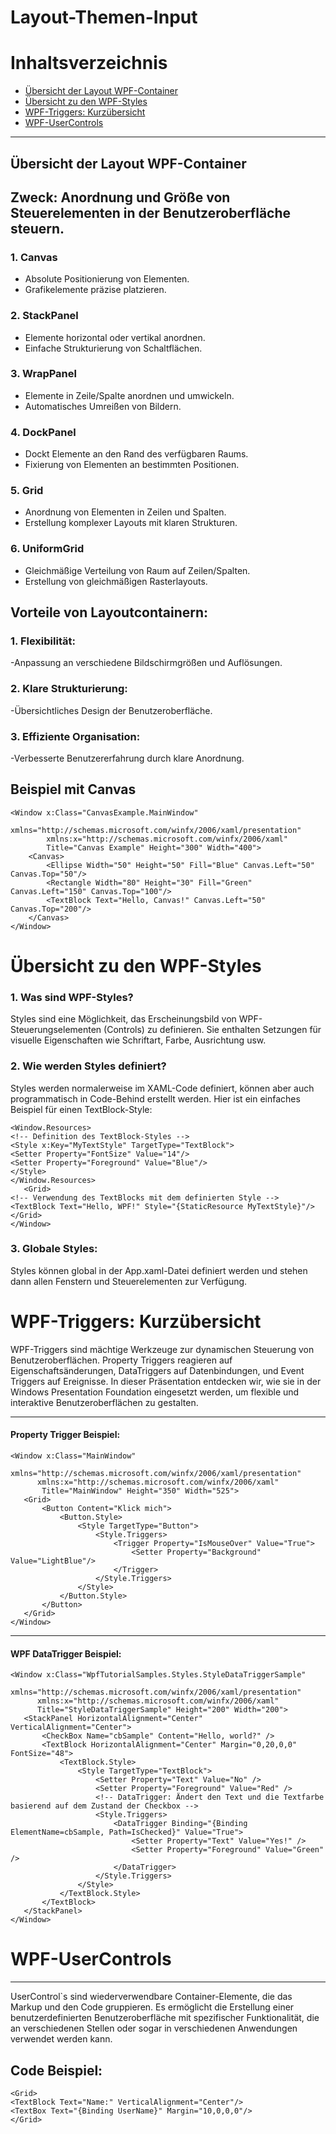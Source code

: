 # Layout-Themen-Input

# Inhaltsverzeichnis
- [Übersicht der Layout WPF-Container](#übersicht-der-layout-wpf-container)
- [Übersicht zu den WPF-Styles](#übersicht-zu-den-wpf-styles)
- [WPF-Triggers: Kurzübersicht](#wpf-triggers)
- [WPF-UserControls](#wpf-usercontrols)

---

## Übersicht der Layout WPF-Container
Zweck: Anordnung und Größe von Steuerelementen in der Benutzeroberfläche steuern.
--
### 1. Canvas
   - Absolute Positionierung von Elementen.
   - Grafikelemente präzise platzieren.

### 2. StackPanel
   - Elemente horizontal oder vertikal anordnen.
   - Einfache Strukturierung von Schaltflächen.

### 3. WrapPanel
   - Elemente in Zeile/Spalte anordnen und umwickeln.
   - Automatisches Umreißen von Bildern.

### 4. DockPanel
   - Dockt Elemente an den Rand des verfügbaren Raums.
   - Fixierung von Elementen an bestimmten Positionen.

### 5. Grid
   - Anordnung von Elementen in Zeilen und Spalten.
   - Erstellung komplexer Layouts mit klaren Strukturen.

### 6. UniformGrid
   - Gleichmäßige Verteilung von Raum auf Zeilen/Spalten.
   - Erstellung von gleichmäßigen Rasterlayouts.

Vorteile von Layoutcontainern:
--
### 1. Flexibilität:

-Anpassung an verschiedene Bildschirmgrößen und Auflösungen.
### 2. Klare Strukturierung:

-Übersichtliches Design der Benutzeroberfläche.
### 3. Effiziente Organisation:

-Verbesserte Benutzererfahrung durch klare Anordnung.

## Beispiel mit Canvas

```xaml
<Window x:Class="CanvasExample.MainWindow"
        xmlns="http://schemas.microsoft.com/winfx/2006/xaml/presentation"
        xmlns:x="http://schemas.microsoft.com/winfx/2006/xaml"
        Title="Canvas Example" Height="300" Width="400">
    <Canvas>
        <Ellipse Width="50" Height="50" Fill="Blue" Canvas.Left="50" Canvas.Top="50"/>
        <Rectangle Width="80" Height="30" Fill="Green" Canvas.Left="150" Canvas.Top="100"/>
        <TextBlock Text="Hello, Canvas!" Canvas.Left="50" Canvas.Top="200"/>
    </Canvas>
</Window>
```
# Übersicht zu den WPF-Styles
### 1. Was sind WPF-Styles?
Styles sind eine Möglichkeit, das Erscheinungsbild von WPF-Steuerungselementen (Controls) zu definieren.
Sie enthalten Setzungen für visuelle Eigenschaften wie Schriftart, Farbe, Ausrichtung usw.
### 2. Wie werden Styles definiert?
Styles werden normalerweise im XAML-Code definiert, können aber auch programmatisch in Code-Behind erstellt werden.
Hier ist ein einfaches Beispiel für einen TextBlock-Style:
 ```xaml    
<Window.Resources>
<!-- Definition des TextBlock-Styles -->
<Style x:Key="MyTextStyle" TargetType="TextBlock">
<Setter Property="FontSize" Value="14"/>
<Setter Property="Foreground" Value="Blue"/>
</Style>
</Window.Resources>
    <Grid>
<!-- Verwendung des TextBlocks mit dem definierten Style -->
<TextBlock Text="Hello, WPF!" Style="{StaticResource MyTextStyle}"/>
</Grid>
</Window>
```
 
### 3. Globale Styles:
Styles können global in der App.xaml-Datei definiert werden und stehen dann allen Fenstern und Steuerelementen zur Verfügung.

# WPF-Triggers: Kurzübersicht

WPF-Triggers sind mächtige Werkzeuge zur dynamischen Steuerung von Benutzeroberflächen. Property Triggers reagieren auf Eigenschaftsänderungen, DataTriggers auf Datenbindungen, und Event Triggers auf Ereignisse. In dieser Präsentation entdecken wir, wie sie in der Windows Presentation Foundation eingesetzt werden, um flexible und interaktive Benutzeroberflächen zu gestalten.

---

#### Property Trigger Beispiel:

```xaml
<Window x:Class="MainWindow"
      xmlns="http://schemas.microsoft.com/winfx/2006/xaml/presentation"
      xmlns:x="http://schemas.microsoft.com/winfx/2006/xaml"
       Title="MainWindow" Height="350" Width="525">
   <Grid>
       <Button Content="Klick mich">
           <Button.Style>
               <Style TargetType="Button">
                   <Style.Triggers>
                       <Trigger Property="IsMouseOver" Value="True">
                           <Setter Property="Background" Value="LightBlue"/>
                       </Trigger>
                   </Style.Triggers>
               </Style>
           </Button.Style>
       </Button>
   </Grid>
</Window>
```

---

#### WPF DataTrigger Beispiel:

```xaml
<Window x:Class="WpfTutorialSamples.Styles.StyleDataTriggerSample"
      xmlns="http://schemas.microsoft.com/winfx/2006/xaml/presentation"
      xmlns:x="http://schemas.microsoft.com/winfx/2006/xaml"
      Title="StyleDataTriggerSample" Height="200" Width="200">
   <StackPanel HorizontalAlignment="Center" VerticalAlignment="Center">
       <CheckBox Name="cbSample" Content="Hello, world?" />
       <TextBlock HorizontalAlignment="Center" Margin="0,20,0,0" FontSize="48">
           <TextBlock.Style>
               <Style TargetType="TextBlock">
                   <Setter Property="Text" Value="No" />
                   <Setter Property="Foreground" Value="Red" />
                   <!-- DataTrigger: Ändert den Text und die Textfarbe basierend auf dem Zustand der Checkbox -->
                   <Style.Triggers>
                       <DataTrigger Binding="{Binding ElementName=cbSample, Path=IsChecked}" Value="True">
                           <Setter Property="Text" Value="Yes!" />
                           <Setter Property="Foreground" Value="Green" />
                       </DataTrigger>
                   </Style.Triggers>
               </Style>
           </TextBlock.Style>
       </TextBlock>
   </StackPanel>
</Window>
```

# WPF-UserControls
---
UserControl`s sind wiederverwendbare Container-Elemente, die das Markup und den Code gruppieren.
Es ermöglicht die Erstellung einer benutzerdefinierten Benutzeroberfläche mit spezifischer Funktionalität, die an verschiedenen Stellen oder sogar in verschiedenen Anwendungen verwendet werden kann.

Code Beispiel:
--
```xaml
<Grid>    
<TextBlock Text="Name:" VerticalAlignment="Center"/>
<TextBox Text="{Binding UserName}" Margin="10,0,0,0"/>
</Grid>
 
